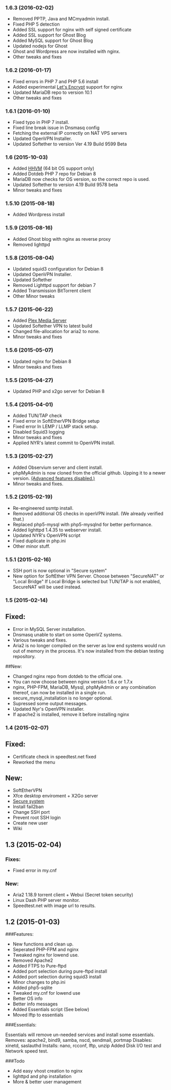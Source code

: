 ### 1.6.3 (2016-02-02)
- Removed PPTP, Java and MCmyadmin install.
- Fixed PHP 5 detection
- Added SSL support for nginx with self signed certificate
- Added SSL support for Ghost Blog
- Added MySQL support for Ghost Blog
- Updated nodejs for Ghost
- Ghost and Wordpress are now installed with nginx.
- Other tweaks and fixes

### 1.6.2 (2016-01-17)
- Fixed errors in PHP 7 and PHP 5.6 install
- Added experimental [Let's Encrypt](https://github.com/eunas/gotdeb/wiki/lets-encrypt) support for nginx
- Updated MariaDB repo to version 10.1
- Other tweaks and fixes

### 1.6.1 (2016-01-10)
- Fixed typo in PHP 7 install.
- Fixed line break issue in Dnsmasq config
- Fetching the external IP correctly on NAT VPS servers
- Updated OpenVPN Installer.
- Updated Softether to version Ver 4.19 Build 9599 Beta

### 1.6 (2015-10-03)
- Added [HHVM](http://hhvm.com/) (64 bit OS support only)
- Added Dotdeb PHP 7 repo for Debian 8
- MariaDB now checks for OS version, so the correct repo is used.
- Updated Softether to version 4.19 Build 9578 beta
- Minor tweaks and fixes

### 1.5.10 (2015-08-18)
- Added Wordpress install

### 1.5.9 (2015-08-16)
- Added Ghost blog with nginx as reverse proxy
- Removed lighttpd

### 1.5.8 (2015-08-04)
- Updated squid3 configuration for Debian 8
- Updated OpenVPN Installer.
- Updated Softether
- Removed Lighttpd support for debian 7
- Added Transmission BitTorrent client
- Other Minor tweaks

### 1.5.7 (2015-06-22)
- Added [Plex Media Server](https://github.com/eunas/essentials/wiki/plexmediaserver)
- Updated Softether VPN to latest build
- Changed file-allocation for aria2 to none.
- Minor tweaks and fixes

### 1.5.6 (2015-05-07)
- Updated nginx for Debian 8
- Minor tweaks and fixes

### 1.5.5 (2015-04-27)
 - Updated PHP and x2go server for Debian 8

### 1.5.4 (2015-04-01)

- Added TUN/TAP check
- Fixed error in SoftEtherVPN Bridge setup
- Fixed error In LEMP / LLMP stack setup.
- Disabled Squid3 logging
- Minor tweaks and fixes
- Applied NYR's latest commit to OpenVPN install.

### 1.5.3 (2015-02-27)

- Added Observium server and client install.
- phpMyAdmin is now cloned from the official github. Upping it to a newer version. [(Advanced features disabled.)](https://github.com/eunas/essentials/wiki/phpMyAdmin)
- Minor tweaks and fixes.

### 1.5.2 (2015-02-19)

- Re-engineered ssmtp install.
- Removed additional OS checks in openVPN install. (We already verified that.)
- Replaced php5-mysql with php5-mysqlnd for better performance.
- Added lighttpd 1.4.35 to webserver install.
- Updated NYR's OpenVPN script
- Fixed duplicate in php.ini
- Other minor stuff.

### 1.5.1 (2015-02-16)

- SSH port is now optional in "Secure system"
- New option for SoftEther VPN Server. Choose between "SecureNAT" or "Local Bridge" If Local Bridge is selected but TUN/TAP is not enabled, SecureNAT will be used instead.

### 1.5 (2015-02-14)

## Fixed:
- Error in MySQL Server installation.
- Dnsmasq unable to start on some OpenVZ systems.
- Various tweaks and fixes.
- Aria2 is no longer compiled on the server as low end systems would run out of memory in the process. It's now installed from the debian testing repository.

##New:
- Changed nginx repo from dotdeb to the official one.
- You can now choose between nginx version 1.6.x or 1.7.x
- nginx, PHP-FPM, MariaDB, Mysql, phpMyAdmin or any combination thereof, can now be installed in a single run.
- secure_mysql_installation is no longer optional.
- Supressed some output messages.
- Updated Nyr's OpenVPN installer.
- If apache2 is installed, remove it before installing nginx

### 1.4 (2015-02-07)

## Fixed:
- Certificate check in speedtest.net fixed
- Reworked the menu

## New:
- SoftEtherVPN
- Xfce desktop enviroment + X2Go server
- [Secure system](https://github.com/eunas/essentials/wiki/Secure-System)
 - Install fail2ban
 - Change SSH port
 - Prevent root SSH login
 - Create new user
- Wiki

## 1.3 (2015-02-04)

### Fixes:
- Fixed error in my.cnf

### New:
- Aria2 1.18.9 torrent client + Webui (Secret token security)
- Linux Dash PHP server monitor.
- Speedtest.net with image url to results.

## 1.2 (2015-01-03)

###Features:

  - New functions and clean up.
  - Seperated PHP-FPM and nginx
  - Tweaked nginx for lowend use.
  - Removed Apache2
  - Added FTPS to Pure-ftpd
  - Added port selection during pure-ftpd install
  - Added port selection during squid3 install
  - Minor changes to php.ini
  - Added php5-sqlite
  - Tweaked my.cnf for lowend use
  - Better OS info
  - Better info messages
  - Added Essentials script (See below)
  - Moved lftp to essentials

###Essentials:

Essentials will remove un-needed services and install some essentials.
Removes: apache2, bind9, samba, nscd, sendmail, portmap
Disables: xinetd, saslauthd
Installs: nano, rcconf, lftp, unzip
Added Disk I/O test and Network speed test.

###Todo
* Add easy vhost creation to nginx
* lighttpd and php installation
* More & better user management

